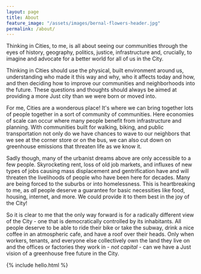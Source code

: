 ```yaml
---
layout: page
title: About
feature_image: "/assets/images/bernal-flowers-header.jpg"
permalink: /about/
---
```


Thinking in Cities, to me, is all about seeing our communities through the eyes of history, geography, politics, justice, infrastructure and, crucially, to imagine and advocate for a better world for all of us in the City.

Thinking in Cities should use the physical, built environment around us, understanding who made it this way and why, who it affects today and how, and then deciding how to improve our communities and neighborhoods into the future. These questions and thoughts should always be aimed at providing a more Just city than we were born or moved into.

For me, Cities are a wonderous place! It's where we can bring together lots of people together in a sort of community of communities. Here economies of scale can occur where many people benefit from infrastructure and planning. With communities built for walking, biking, and public transportation not only do we have chances to wave to our neighbors that we see at the corner store or on the bus, we can also cut down on greenhouse emissions that threaten life as we know it.

Sadly though, many of the urbanist dreams above are only accessible to a few people. Skyrocketing rent, loss of old job markets, and influxes of new types of jobs causing mass displacement and gentrification have and will threaten the livelihoods of people who have been here for decades. Many are being forced to the suburbs or into homelessness. This is heartbreaking to me, as *all* people deserve a guarantee for basic necessities like food, housing, internet, and more. We could provide it to them best in the joy of the City!

So it is clear to me that the only way forward is for a radically different view of the City - one that is democratically controlled by its inhabitants. All people deserve to be able to ride their bike or take the subway, drink a nice coffee in an atmospheric cafe, and have a roof over their heads. Only when workers, tenants, and everyone else collectively own the land they live on and the offices or factories they work in - *not capital* - can we have a Just vision of a greenhouse free future in the City.

{% include hello.html %}
